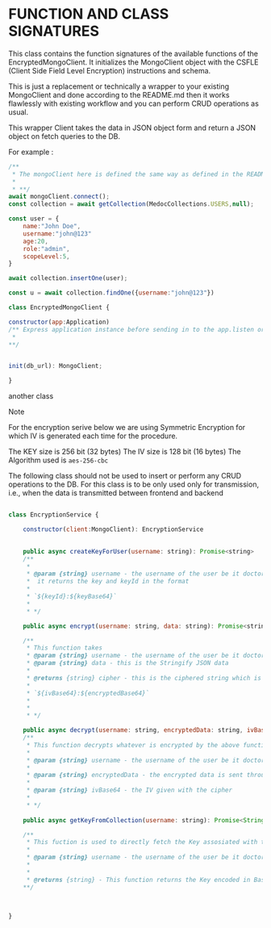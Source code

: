 # FUNCTION AND CLASS SIGNATURES

This class contains the function signatures of the available functions of the EncryptedMongoClient.
It initializes the MongoClient object with the CSFLE (Client Side Field Level Encryption)
instructions and schema.

This is just a replacement or technically a wrapper to your existing MongoClient and done according to the README.md
then it works flawlessly with existing workflow and you can perform CRUD operations as usual.

This wrapper Client takes the data in JSON object form and return a JSON object on fetch queries to the DB.

For example :

```javascript
/**
 * The mongoClient here is defined the same way as defined in the README.md
 * 
 * **/
await mongoClient.connect();
const collection = await getCollection(MedocCollections.USERS,null);

const user = {
    name:"John Doe",
    username:"john@123"
    age:20,
    role:"admin",
    scopeLevel:5,
}

await collection.insertOne(user);

const u = await collection.findOne({username:"john@123"})

```

```javascript
class EncryptedMongoClient {

constructor(app:Application) 
/** Express application instance before sending in to the app.listen or server.listen 
 * 
**/


init(db_url): MongoClient;

}
```

another class

>[!NOTE]
> For the encryption serive below we are using Symmetric Encryption for which IV is generated each time for the procedure.
>
> The KEY size is 256 bit (32 bytes)
> The IV size is 128 bit (16 bytes)
> The Algorithm used is `aes-256-cbc`
>

The following class should not be used to insert or perform any CRUD operations to the DB.
For this class is to be only used only for transmission, i.e., when the data is transmitted between frontend and backend

```javascript

class EncryptionService {

    constructor(client:MongoClient): EncryptionService
    

    public async createKeyForUser(username: string): Promise<string> 
    /**
     * 
     * @param {string} username - the username of the user be it doctor, patient, nurse, paramedic
     *  it returns the key and keyId in the format
     * 
     * `${keyId}:${keyBase64}` 
     * 
     * */

    public async encrypt(username: string, data: string): Promise<string> 

    /**
     * This function takes 
     * @param {string} username - the username of the user be it doctor, patient, nurse, paramedic
     * @param {string} data - this is the Stringify JSON data
     * 
     * @returns {string} cipher - this is the ciphered string which is formatted as follows 
     * 
     * `${ivBase64}:${encryptedBase64}`
     * 
     * 
     * */

    public async decrypt(username: string, encryptedData: string, ivBase64: string): Promise<string> 
    /**
     * This function decrypts whatever is encrypted by the above function or it's equivalent
     * 
     * @param {string} username - the username of the user be it doctor, patient, nurse, paramedic
     * 
     * @param {string} encryptedData - the encrypted data is sent through in Base64 format
     * 
     * @param {string} ivBase64 - the IV given with the cipher 
     * 
     * */
    
    public async getKeyFromCollection(username: string): Promise<String> 

    /**
     * This fuction is used to directly fetch the Key assosiated with the username from the KMS and is not recommended to be used 
     * 
     * @param {string} username - the username of the user be it doctor, patient, nurse, paramedic
     * 
     * 
     * @returns {string} - This function returns the Key encoded in Base64 format string.
    **/



}

```
